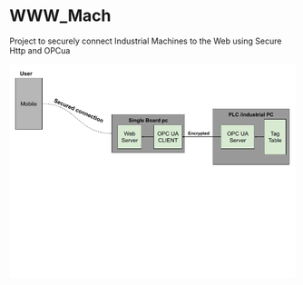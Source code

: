 # WWW_Mach
Project to securely connect Industrial Machines to the Web using Secure Http and OPCua

![Alt Text](media/disc.png "High level view of solution")